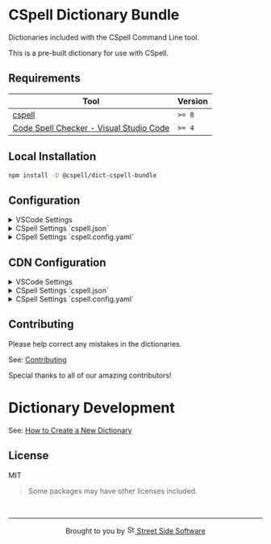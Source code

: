 # CSpell Dictionary Bundle

Dictionaries included with the CSpell Command Line tool.

This is a pre-built dictionary for use with CSpell.

<!--- @@inject: ../../static/requirements.md --->

## Requirements

| Tool                                                                                                                                 | Version |
| ------------------------------------------------------------------------------------------------------------------------------------ | ------- |
| [cspell](https://github.com/streetsidesoftware/cspell)                                                                               | `>= 8`  |
| [Code Spell Checker - Visual Studio Code](https://marketplace.visualstudio.com/items?itemName=streetsidesoftware.code-spell-checker) | `>= 4`  |

<!--- @@inject-end: ../../static/requirements.md --->

<!--- @@inject: ./static/install.md --->

## Local Installation

```sh
npm install -D @cspell/dict-cspell-bundle
```

## Configuration

<details>
<summary>VSCode Settings</summary>

Add the following to your VSCode settings:

**`.vscode/settings.json`**

```jsonc
{
  "cSpell.import": ["@cspell/dict-cspell-bundle/cspell-ext.json"],
  "cSpell.dictionaries": [],
}
```

</details>

<details>
<summary>CSpell Settings `cspell.json`</summary>

**`cspell.json`**

```jsonc
{
  "import": ["@cspell/dict-cspell-bundle/cspell-ext.json"],
  "dictionaries": [],
}
```

</details>

<details>
<summary>CSpell Settings `cspell.config.yaml`</summary>

**`cspell.config.yaml`**

```yaml
import:
  - '@cspell/dict-cspell-bundle/cspell-ext.json'
dictionaries: []
```

</details>

## CDN Configuration

<details>
<summary>VSCode Settings</summary>

Add the following to your VSCode settings:

**`.vscode/settings.json`**

```jsonc
{
  "cSpell.import": ["https://cdn.jsdelivr.net/npm/@cspell/dict-cspell-bundle@latest/cspell-ext.json/cspell-ext.json"],
  "cSpell.dictionaries": [],
}
```

</details>

<details>
<summary>CSpell Settings `cspell.json`</summary>

**`cspell.json`**

```jsonc
{
  "import": ["https://cdn.jsdelivr.net/npm/@cspell/dict-cspell-bundle@latest/cspell-ext.json/cspell-ext.json"],
  "dictionaries": [],
}
```

</details>

<details>
<summary>CSpell Settings `cspell.config.yaml`</summary>

**`cspell.config.yaml`**

```yaml
import:
  - https://cdn.jsdelivr.net/npm/@cspell/dict-cspell-bundle@latest/cspell-ext.json/cspell-ext.json
dictionaries: []
```

</details>

<!--- @@inject-end: ./static/install.md --->

<!--- @@inject: ../../static/contributing.md --->

## Contributing

Please help correct any mistakes in the dictionaries.

See: [Contributing](https://github.com/streetsidesoftware/cspell-dicts#contributing)

Special thanks to all of our amazing contributors!

# Dictionary Development

See: [How to Create a New Dictionary](https://github.com/streetsidesoftware/cspell-dicts#how-to-create-a-new-dictionary)

<!--- @@inject-end: ../../static/contributing.md --->

## License

MIT

> Some packages may have other licenses included.

<!--- @@inject: ../../static/footer.md --->

<br/>

---

<p align="center">
Brought to you by <a href="https://streetsidesoftware.com" title="Street Side Software">
<img width="16" alt="Street Side Software Logo" src="https://i.imgur.com/CyduuVY.png" /> Street Side Software
</a>
</p>

<!--- @@inject-end: ../../static/footer.md --->
